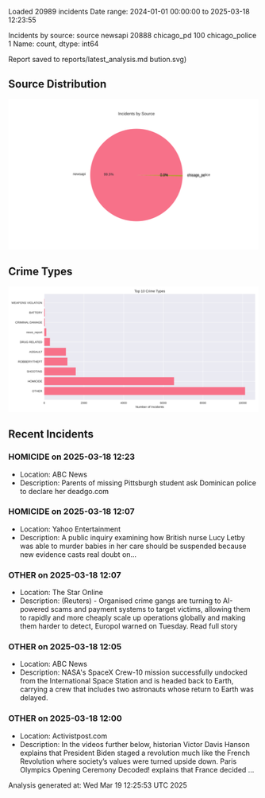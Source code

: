 
Loaded 20989 incidents
Date range: 2024-01-01 00:00:00 to 2025-03-18 12:23:55

Incidents by source:
source
newsapi           20888
chicago_pd          100
chicago_police        1
Name: count, dtype: int64

Report saved to reports/latest_analysis.md
bution.svg)

## Source Distribution
![Source Distribution](images/source_distribution.svg)

## Crime Types
![Crime Types](images/crime_types.svg)

## Recent Incidents

### HOMICIDE on 2025-03-18 12:23
- Location: ABC News
- Description: Parents of missing Pittsburgh student ask Dominican police to declare her deadgo.com


### HOMICIDE on 2025-03-18 12:07
- Location: Yahoo Entertainment
- Description: A public inquiry examining how British nurse Lucy Letby was able to murder babies in her care should be suspended because new evidence casts real doubt on...


### OTHER on 2025-03-18 12:07
- Location: The Star Online
- Description: (Reuters) - Organised crime gangs are turning to AI-powered scams and payment systems to target victims, allowing them to rapidly and more cheaply scale up operations globally and making them harder to detect, Europol warned on Tuesday. Read full story


### OTHER on 2025-03-18 12:05
- Location: ABC News
- Description: NASA's SpaceX Crew-10 mission successfully undocked from the International Space Station and is headed back to Earth, carrying a crew that includes two astronauts whose return to Earth was delayed.


### OTHER on 2025-03-18 12:00
- Location: Activistpost.com
- Description: In the videos further below, historian Victor Davis Hanson explains that President Biden staged a revolution much like the French Revolution where society’s values were turned upside down. Paris Olympics Opening Ceremony Decoded! explains that France decided …

Analysis generated at: Wed Mar 19 12:25:53 UTC 2025
